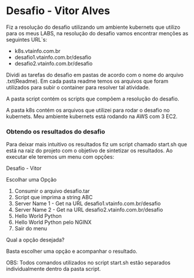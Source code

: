 # Desafio - Vitor Alves

Fiz a resolução do desafio utilizando um ambiente kubernets que utilizo para os meus LABS, na resolução do desafio vamos encontrar menções as seguintes URL`s:

- k8s.vtainfo.com.br
- desafio1.vtainfo.com.br/desafio
- desafio2.vtainfo.com.br/desafio

Dividi as tarefas do desafio em pastas de acordo com o nome do arquivo .txt(Readme). Em cada pasta readme temos os arquivos que foram utilizados para subir o container para resolver tal atividade.

A pasta script contém os scripts que compõem a resolução do desafio.

A pasta k8s contém os arquivos que utilizei para rodar o desafio no kubernets. Meu ambiente kubernets está rodando na AWS com 3 EC2.



### Obtendo os resultados do desafio

Para deixar mais intuitivo os resultados fiz um script chamado start.sh que está na raiz do projeto com o objetivo de sintetizar os resultados. Ao executar ele teremos um menu com opções:

Desafio - Vitor

Escolhar uma Opção

1. Consumir o arquivo desafio.tar
2. Script que imprima a string ABC
3. Server Name 1 - Get na URL desafio1.vtainfo.com.br/desafio
4. Server Name 2 - Get na URL desafio2.vtainfo.com.br/desafio
5. Hello World Python
6. Hello World Python pelo NGINX
7. Sair do menu

Qual a opção desejada?


Basta escolher uma opção e acompanhar o resultado.

OBS: Todos comandos utilizados no script start.sh estão separados individualmente dentro da pasta script.
